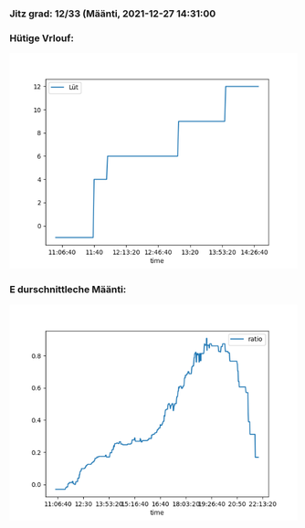 ### Jitz grad: 12/33 (Määnti, 2021-12-27 14:31:00

### Hütige Vrlouf:
![Graph](Today.png)

### E durschnittleche Määnti:
![Graph](Määnti.png)